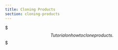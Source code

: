 ```yaml
---
title: Cloning Products
section: cloning-products
---
```


$$$
Tutorial on how to clone products.
$$$